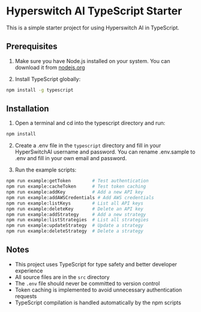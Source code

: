 # Hyperswitch AI TypeScript Starter

This is a simple starter project for using Hyperswitch AI in TypeScript.

## Prerequisites

1. Make sure you have Node.js installed on your system. You can download it from [nodejs.org](https://nodejs.org/)

2. Install TypeScript globally:
```bash
npm install -g typescript
```

## Installation

1. Open a terminal and cd into the typescript directory and run:

```bash
npm install
```

2. Create a .env file in the `typescript` directory and fill in your HyperSwitchAI username and password. You can rename .env.sample to .env and fill in your own email and password.

3. Run the example scripts:

```bash
npm run example:getToken        # Test authentication
npm run example:cacheToken      # Test token caching
npm run example:addKey          # Add a new API key
npm run example:addAWSCredentials # Add AWS credentials
npm run example:listKeys        # List all API keys
npm run example:deleteKey       # Delete an API key
npm run example:addStrategy     # Add a new strategy
npm run example:listStrategies  # List all strategies
npm run example:updateStrategy  # Update a strategy
npm run example:deleteStrategy  # Delete a strategy
```

## Notes

- This project uses TypeScript for type safety and better developer experience
- All source files are in the `src` directory
- The `.env` file should never be committed to version control
- Token caching is implemented to avoid unnecessary authentication requests
- TypeScript compilation is handled automatically by the npm scripts

    
